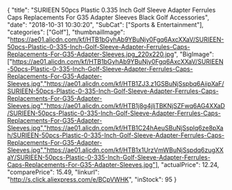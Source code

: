 {
	"title": "SURIEEN 50pcs Plastic 0.335 Inch Golf Sleeve Adapter Ferrules Caps Replacements For G35 Adapter Sleeves Black Golf Accessories",
	"date": "2018-10-31 10:30:20",
	"SubCat": ["Sports & Entertainment"],
	"categories": ["Golf"],
	"thumbnailImage": "https://ae01.alicdn.com/kf/HTB1bGyhAb9YBuNjy0Fgq6AxcXXaV/SURIEEN-50pcs-Plastic-0-335-Inch-Golf-Sleeve-Adapter-Ferrules-Caps-Replacements-For-G35-Adapter-Sleeves.jpg_220x220.jpg",
	"BigImage": ["https://ae01.alicdn.com/kf/HTB1bGyhAb9YBuNjy0Fgq6AxcXXaV/SURIEEN-50pcs-Plastic-0-335-Inch-Golf-Sleeve-Adapter-Ferrules-Caps-Replacements-For-G35-Adapter-Sleeves.jpg","https://ae01.alicdn.com/kf/HTB1ZJ3.z1GSBuNjSspbq6AiipXaF/SURIEEN-50pcs-Plastic-0-335-Inch-Golf-Sleeve-Adapter-Ferrules-Caps-Replacements-For-G35-Adapter-Sleeves.jpg","https://ae01.alicdn.com/kf/HTB1j8g4jljTBKNjSZFwq6AG4XXaD/SURIEEN-50pcs-Plastic-0-335-Inch-Golf-Sleeve-Adapter-Ferrules-Caps-Replacements-For-G35-Adapter-Sleeves.jpg","https://ae01.alicdn.com/kf/HTB1C24hAeuSBuNjSsplq6ze8pXah/SURIEEN-50pcs-Plastic-0-335-Inch-Golf-Sleeve-Adapter-Ferrules-Caps-Replacements-For-G35-Adapter-Sleeves.jpg","https://ae01.alicdn.com/kf/HTB1x1UrzVmWBuNjSspdq6zugXXaY/SURIEEN-50pcs-Plastic-0-335-Inch-Golf-Sleeve-Adapter-Ferrules-Caps-Replacements-For-G35-Adapter-Sleeves.jpg"],
	"actualPrice": 12.24,
	"comparePrice": 15.49,
	"linkurl": "http://s.click.aliexpress.com/e/BCpVWHK",
	"inStock": 95
}
